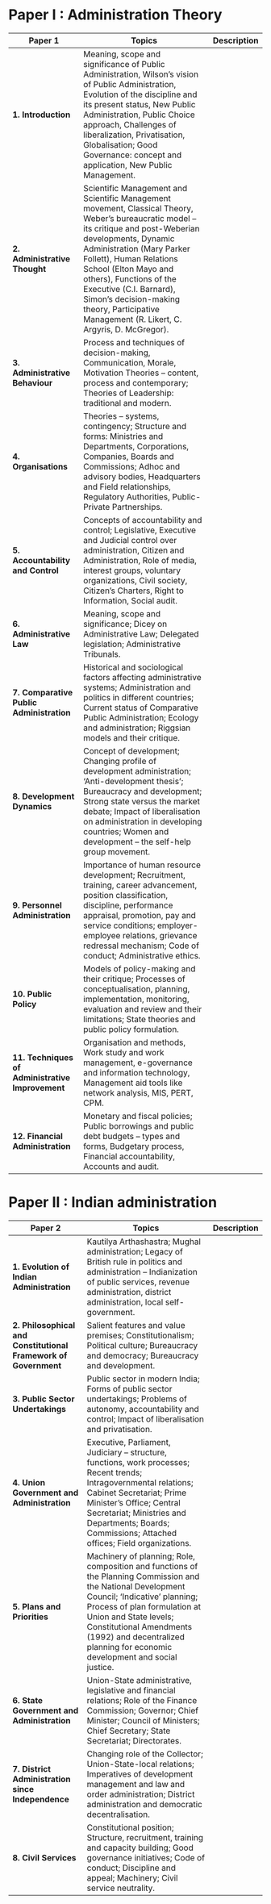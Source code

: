 # Paper I : Administration Theory

| **Paper 1**                                      | **Topics**                                                                                                                                                                                                                                                                                                                                                                                    | **Description** |
| ------------------------------------------------ | --------------------------------------------------------------------------------------------------------------------------------------------------------------------------------------------------------------------------------------------------------------------------------------------------------------------------------------------------------------------------------------------- | --------------- |
| **1. Introduction**                              | Meaning, scope and significance of Public Administration, Wilson’s vision of Public Administration, Evolution of the discipline and its present status, New Public Administration, Public Choice approach, Challenges of liberalization, Privatisation, Globalisation; Good Governance: concept and application, New Public Management.                                                       |                 |
| **2. Administrative Thought**                    | Scientific Management and Scientific Management movement, Classical Theory, Weber’s bureaucratic model – its critique and post-Weberian developments, Dynamic Administration (Mary Parker Follett), Human Relations School (Elton Mayo and others), Functions of the Executive (C.I. Barnard), Simon’s decision-making theory, Participative Management (R. Likert, C. Argyris, D. McGregor). |                 |
| **3. Administrative Behaviour**                  | Process and techniques of decision-making, Communication, Morale, Motivation Theories – content, process and contemporary; Theories of Leadership: traditional and modern.                                                                                                                                                                                                                    |                 |
| **4. Organisations**                             | Theories – systems, contingency; Structure and forms: Ministries and Departments, Corporations, Companies, Boards and Commissions; Adhoc and advisory bodies, Headquarters and Field relationships, Regulatory Authorities, Public-Private Partnerships.                                                                                                                                      |                 |
| **5. Accountability and Control**                | Concepts of accountability and control; Legislative, Executive and Judicial control over administration, Citizen and Administration, Role of media, interest groups, voluntary organizations, Civil society, Citizen’s Charters, Right to Information, Social audit.                                                                                                                          |                 |
| **6. Administrative Law**                        | Meaning, scope and significance; Dicey on Administrative Law; Delegated legislation; Administrative Tribunals.                                                                                                                                                                                                                                                                                |                 |
| **7. Comparative Public Administration**         | Historical and sociological factors affecting administrative systems; Administration and politics in different countries; Current status of Comparative Public Administration; Ecology and administration; Riggsian models and their critique.                                                                                                                                                |                 |
| **8. Development Dynamics**                      | Concept of development; Changing profile of development administration; ‘Anti-development thesis’; Bureaucracy and development; Strong state versus the market debate; Impact of liberalisation on administration in developing countries; Women and development – the self-help group movement.                                                                                              |                 |
| **9. Personnel Administration**                  | Importance of human resource development; Recruitment, training, career advancement, position classification, discipline, performance appraisal, promotion, pay and service conditions; employer-employee relations, grievance redressal mechanism; Code of conduct; Administrative ethics.                                                                                                   |                 |
| **10. Public Policy**                            | Models of policy-making and their critique; Processes of conceptualisation, planning, implementation, monitoring, evaluation and review and their limitations; State theories and public policy formulation.                                                                                                                                                                                  |                 |
| **11. Techniques of Administrative Improvement** | Organisation and methods, Work study and work management, e-governance and information technology, Management aid tools like network analysis, MIS, PERT, CPM.                                                                                                                                                                                                                                |                 |
| **12. Financial Administration**                 | Monetary and fiscal policies; Public borrowings and public debt budgets – types and forms, Budgetary process, Financial accountability, Accounts and audit.                                                                                                                                                                                                                                   |                 |


# Paper II : Indian administration 

| **Paper 2** | **Topics** | **Description** |
|-------------|------------|-----------------|
| **1. Evolution of Indian Administration** | Kautilya Arthashastra; Mughal administration; Legacy of British rule in politics and administration – Indianization of public services, revenue administration, district administration, local self-government. |
| **2. Philosophical and Constitutional Framework of Government** | Salient features and value premises; Constitutionalism; Political culture; Bureaucracy and democracy; Bureaucracy and development. |
| **3. Public Sector Undertakings** | Public sector in modern India; Forms of public sector undertakings; Problems of autonomy, accountability and control; Impact of liberalisation and privatisation. |
| **4. Union Government and Administration** | Executive, Parliament, Judiciary – structure, functions, work processes; Recent trends; Intragovernmental relations; Cabinet Secretariat; Prime Minister’s Office; Central Secretariat; Ministries and Departments; Boards; Commissions; Attached offices; Field organizations. |
| **5. Plans and Priorities** | Machinery of planning; Role, composition and functions of the Planning Commission and the National Development Council; ‘Indicative’ planning; Process of plan formulation at Union and State levels; Constitutional Amendments (1992) and decentralized planning for economic development and social justice. |
| **6. State Government and Administration** | Union-State administrative, legislative and financial relations; Role of the Finance Commission; Governor; Chief Minister; Council of Ministers; Chief Secretary; State Secretariat; Directorates. |
| **7. District Administration since Independence** | Changing role of the Collector; Union-State-local relations; Imperatives of development management and law and order administration; District administration and democratic decentralisation. |
| **8. Civil Services** | Constitutional position; Structure, recruitment, training and capacity building; Good governance initiatives; Code of conduct; Discipline and appeal; Machinery; Civil service neutrality. |
